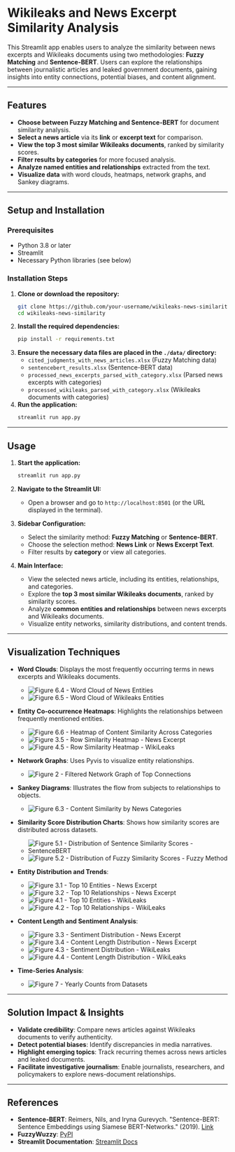 # **Wikileaks and News Excerpt Similarity Analysis**

This Streamlit app enables users to analyze the similarity between news excerpts and Wikileaks documents using two methodologies: **Fuzzy Matching** and **Sentence-BERT**. Users can explore the relationships between journalistic articles and leaked government documents, gaining insights into entity connections, potential biases, and content alignment.

---

## **Features**
- **Choose between Fuzzy Matching and Sentence-BERT** for document similarity analysis.
- **Select a news article** via its **link** or **excerpt text** for comparison.
- **View the top 3 most similar Wikileaks documents**, ranked by similarity scores.
- **Filter results by categories** for more focused analysis.
- **Analyze named entities and relationships** extracted from the text.
- **Visualize data** with word clouds, heatmaps, network graphs, and Sankey diagrams.

---

## **Setup and Installation**

### **Prerequisites**
- Python 3.8 or later
- Streamlit
- Necessary Python libraries (see below)

### **Installation Steps**
1. **Clone or download the repository:**
   ```bash
   git clone https://github.com/your-username/wikileaks-news-similarity.git
   cd wikileaks-news-similarity
   ```
2. **Install the required dependencies:**
   ```bash
   pip install -r requirements.txt
   ```
3. **Ensure the necessary data files are placed in the `./data/` directory:**
   - `cited_judgments_with_news_articles.xlsx` (Fuzzy Matching data)
   - `sentencebert_results.xlsx` (Sentence-BERT data)
   - `processed_news_excerpts_parsed_with_category.xlsx` (Parsed news excerpts with categories)
   - `processed_wikileaks_parsed_with_category.xlsx` (Wikileaks documents with categories)
4. **Run the application:**
   ```bash
   streamlit run app.py
   ```

---

## **Usage**

1. **Start the application:**
   ```bash
   streamlit run app.py
   ```
2. **Navigate to the Streamlit UI:**
   - Open a browser and go to `http://localhost:8501` (or the URL displayed in the terminal).

3. **Sidebar Configuration:**
   - Select the similarity method: **Fuzzy Matching** or **Sentence-BERT**.
   - Choose the selection method: **News Link** or **News Excerpt Text**.
   - Filter results by **category** or view all categories.

4. **Main Interface:**
   - View the selected news article, including its entities, relationships, and categories.
   - Explore the **top 3 most similar Wikileaks documents**, ranked by similarity scores.
   - Analyze **common entities and relationships** between news excerpts and Wikileaks documents.
   - Visualize entity networks, similarity distributions, and content trends.

---

## **Visualization Techniques**

- **Word Clouds**: Displays the most frequently occurring terms in news excerpts and Wikileaks documents.
  - ![Figure 6.4 - Word Cloud of News Entities](./images/figure6_4.png)
  - ![Figure 6.5 - Word Cloud of Wikileaks Entities](./images/figure6_5.png)

- **Entity Co-occurrence Heatmaps**: Highlights the relationships between frequently mentioned entities.
  - ![Figure 6.6 - Heatmap of Content Similarity Across Categories](./images/figure6_6.png)
  - ![Figure 3.5 - Row Similarity Heatmap - News Excerpt](./images/figure3_5.png)
  - ![Figure 4.5 - Row Similarity Heatmap - WikiLeaks](./images/figure4_5.png)

- **Network Graphs**: Uses Pyvis to visualize entity relationships.
  - ![Figure 2 - Filtered Network Graph of Top Connections](./images/figure2.png)

- **Sankey Diagrams**: Illustrates the flow from subjects to relationships to objects.
  - ![Figure 6.3 - Content Similarity by News Categories](./images/figure6_3.png)

- **Similarity Score Distribution Charts**: Shows how similarity scores are distributed across datasets.
  - ![Figure 5.1 - Distribution of Sentence Similarity Scores - SentenceBERT](./images/figure5_1.png)
  - ![Figure 5.2 - Distribution of Fuzzy Similarity Scores - Fuzzy Method](./images/figure5_2.png)

- **Entity Distribution and Trends**:
  - ![Figure 3.1 - Top 10 Entities - News Excerpt](./images/figure3_1.png)
  - ![Figure 3.2 - Top 10 Relationships - News Excerpt](./images/figure3_2.png)
  - ![Figure 4.1 - Top 10 Entities - WikiLeaks](./images/figure4_1.png)
  - ![Figure 4.2 - Top 10 Relationships - WikiLeaks](./images/figure4_2.png)

- **Content Length and Sentiment Analysis**:
  - ![Figure 3.3 - Sentiment Distribution - News Excerpt](./images/figure3_3.png)
  - ![Figure 3.4 - Content Length Distribution - News Excerpt](./images/figure3_4.png)
  - ![Figure 4.3 - Sentiment Distribution - WikiLeaks](./images/figure4_3.png)
  - ![Figure 4.4 - Content Length Distribution - WikiLeaks](./images/figure4_4.png)

- **Time-Series Analysis**:
  - ![Figure 7 - Yearly Counts from Datasets](./images/figure7.png)

---

## **Solution Impact & Insights**
- **Validate credibility**: Compare news articles against Wikileaks documents to verify authenticity.
- **Detect potential biases**: Identify discrepancies in media narratives.
- **Highlight emerging topics**: Track recurring themes across news articles and leaked documents.
- **Facilitate investigative journalism**: Enable journalists, researchers, and policymakers to explore news-document relationships.

---

## **References**
- **Sentence-BERT**: Reimers, Nils, and Iryna Gurevych. "Sentence-BERT: Sentence Embeddings using Siamese BERT-Networks." (2019). [Link](https://arxiv.org/abs/1908.10084)
- **FuzzyWuzzy**: [PyPI](https://pypi.org/project/fuzzywuzzy/)
- **Streamlit Documentation**: [Streamlit Docs](https://docs.streamlit.io/)

